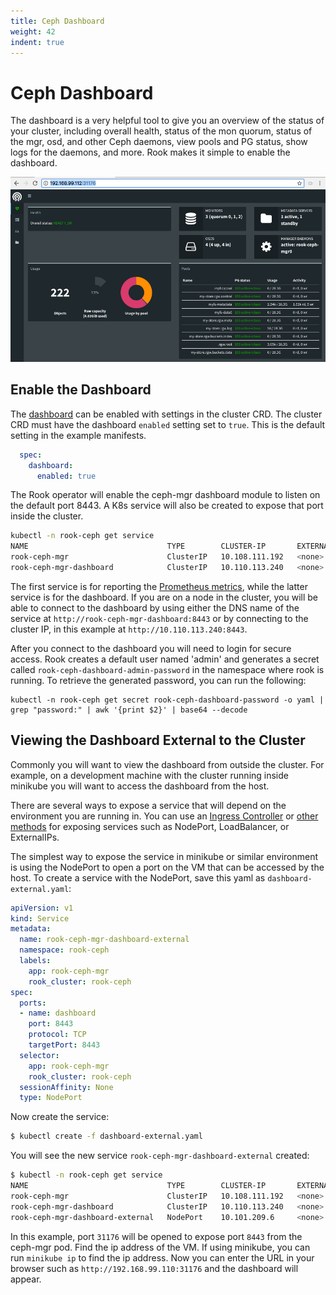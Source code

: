 ```yaml
---
title: Ceph Dashboard
weight: 42
indent: true
---
```


# Ceph Dashboard

The dashboard is a very helpful tool to give you an overview of the status of your cluster, including overall health,
status of the mon quorum, status of the mgr, osd, and other Ceph daemons, view pools and PG status, show logs for the daemons,
and more. Rook makes it simple to enable the dashboard.

![The Ceph dashboard](media/ceph-dashboard.png)

## Enable the Dashboard

The [dashboard](http://docs.ceph.com/docs/luminous/mgr/dashboard/) can be enabled with settings in the cluster CRD. The cluster CRD must have the dashboard `enabled` setting set to `true`.
This is the default setting in the example manifests.
```yaml
  spec:
    dashboard:
      enabled: true
```

The Rook operator will enable the ceph-mgr dashboard module to listen on the default port 8443.
A K8s service will also be created to expose that port inside the cluster.
```bash
kubectl -n rook-ceph get service
NAME                               TYPE        CLUSTER-IP       EXTERNAL-IP   PORT(S)          AGE
rook-ceph-mgr                      ClusterIP   10.108.111.192   <none>        9283/TCP         3h
rook-ceph-mgr-dashboard            ClusterIP   10.110.113.240   <none>        8443/TCP         3h
```

The first service is for reporting the [Prometheus metrics](monitoring.md), while the latter service is for the dashboard.
If you are on a node in the cluster, you will be able to connect to the dashboard by using either the
DNS name of the service at `http://rook-ceph-mgr-dashboard:8443` or by connecting to the cluster IP,
in this example at `http://10.110.113.240:8443`.

After you connect to the dashboard you will need to login for secure access. Rook creates a default user named
'admin' and generates a secret called `rook-ceph-dashboard-admin-password` in the namespace where rook is running.
To retrieve the generated password, you can run the following:
```
kubectl -n rook-ceph get secret rook-ceph-dashboard-password -o yaml | grep "password:" | awk '{print $2}' | base64 --decode
```

## Viewing the Dashboard External to the Cluster

Commonly you will want to view the dashboard from outside the cluster. For example, on a development machine with the
cluster running inside minikube you will want to access the dashboard from the host.

There are several ways to expose a service that will depend on the environment you are running in.
You can use an [Ingress Controller](https://kubernetes.io/docs/concepts/services-networking/ingress/) or [other methods](https://kubernetes.io/docs/concepts/services-networking/service/#publishing-services-service-types) for exposing services such as
NodePort, LoadBalancer, or ExternalIPs.

The simplest way to expose the service in minikube or similar environment is using the NodePort to open a port on the
VM that can be accessed by the host. To create a service with the NodePort, save this yaml as `dashboard-external.yaml`:
```yaml
apiVersion: v1
kind: Service
metadata:
  name: rook-ceph-mgr-dashboard-external
  namespace: rook-ceph
  labels:
    app: rook-ceph-mgr
    rook_cluster: rook-ceph
spec:
  ports:
  - name: dashboard
    port: 8443
    protocol: TCP
    targetPort: 8443
  selector:
    app: rook-ceph-mgr
    rook_cluster: rook-ceph
  sessionAffinity: None
  type: NodePort
```

Now create the service:
```bash
$ kubectl create -f dashboard-external.yaml
```

You will see the new service `rook-ceph-mgr-dashboard-external` created:
```bash
$ kubectl -n rook-ceph get service
NAME                               TYPE        CLUSTER-IP       EXTERNAL-IP   PORT(S)          AGE
rook-ceph-mgr                      ClusterIP   10.108.111.192   <none>        9283/TCP         4h
rook-ceph-mgr-dashboard            ClusterIP   10.110.113.240   <none>        8443/TCP         4h
rook-ceph-mgr-dashboard-external   NodePort    10.101.209.6     <none>        8443:31176/TCP   4h
```

In this example, port `31176` will be opened to expose port `8443` from the ceph-mgr pod. Find the ip address
of the VM. If using minikube, you can run `minikube ip` to find the ip address.
Now you can enter the URL in your browser such as `http://192.168.99.110:31176` and the dashboard will appear.
